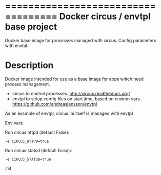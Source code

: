 ===================================
Docker circus / envtpl base project
===================================

Docker base image for processes managed with circus. Config parameters with envtpl.

Description
===========

Docker image intended for use as a base image for apps which need process management. 

* circus to control processes. http://circus.readthedocs.org/
* envtpl to setup config files on start time, based on environ vars. https://github.com/andreasjansson/envtpl

As an example of envtpl, circus.ini itself is managed with envtpl

Env vars:

Run circus httpd (default False)::

    -e CIRCUS_HTTPD=true    

Run circus statsd (default False)::

    -e CIRCUS_STATSD=true    

.tst
